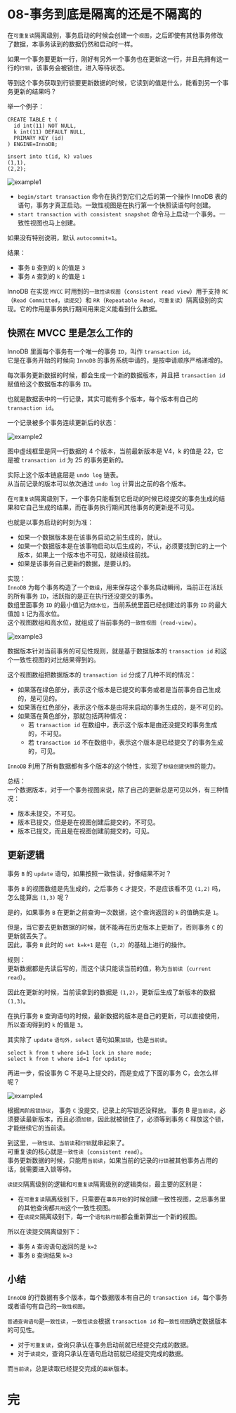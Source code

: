 # 08-事务到底是隔离的还是不隔离的

在`可重复读`隔离级别，事务启动的时候会创建一个`视图`，之后即使有其他事务修改了数据，本事务读到的数据仍然和启动时一样。

如果一个事务要更新一行，刚好有另外一个事务也在更新这一行，并且先拥有这一行的`行锁`，该事务会被锁住，进入等待状态。  

等到这个事务获取到行锁要更新数据的时候，它读到的值是什么，能看到另一个事务更新的结果吗？

举一个例子：

    CREATE TABLE t (
      id int(11) NOT NULL,
      k int(11) DEFAULT NULL,
      PRIMARY KEY (id)
    ) ENGINE=InnoDB;

    insert into t(id, k) values
    (1,1),
    (2,2);

![example1](./img08/example1.jpeg)

- `begin/start transaction` 命令在执行到它们之后的第一个操作 InnoDB 表的语句，事务才真正启动。一致性视图是在执行第一个快照读语句时创建。
- `start transaction with consistent snapshot` 命令马上启动一个事务。一致性视图也马上创建。

如果没有特别说明，默认 `autocommit=1`。

结果：
- 事务 `B` 查到的 `k` 的值是 `3`
- 事务 `A` 查到的 `k` 的值是 `1`

InnoDB 在实现 `MVCC` 时用到的`一致性读视图`（`consistent read view`）用于支持 `RC`（`Read Committed`，`读提交`）和 `RR`（`Repeatable Read`，`可重复读`）隔离级别的实现。它的作用是事务执行期间用来定义能看到什么数据。

## 快照在 MVCC 里是怎么工作的

InnoDB 里面每个事务有一个唯一的事务 `ID`，叫作 `transaction id`。  
它是在事务开始的时候向 `InnoDB` 的事务系统申请的，是按申请顺序严格递增的。

每次事务更新数据的时候，都会生成一个新的数据版本，并且把 `transaction id` 赋值给这个数据版本的事务 `ID`。

也就是数据表中的一行记录，其实可能有多个版本，每个版本有自己的 `transaction id`。

一个记录被多个事务连续更新后的状态：

![example2](./img08/example2.jpeg)

图中虚线框里是同一行数据的 4 个版本，当前最新版本是 V4，k 的值是 22，它是被 `transaction id` 为 25 的事务更新的。

实际上这个版本链底层是 `undo log` 链表。  
从当前记录的版本可以依次通过 `undo log` 计算出之前的各个版本。


在`可重复读`隔离级别下，一个事务只能看到它启动的时候已经提交的事务生成的结果和它自己生成的结果，而在事务执行期间其他事务的更新是不可见。

也就是以事务启动的时刻为准：
- 如果一个数据版本是在该事务启动之前生成的，就认。
- 如果一个数据版本是在该事物启动以后生成的，不认，必须要找到它的上一个版本，如果上一个版本也不可见，就继续往前找。
- 如果是该事务自己更新的数据，是要认的。

实现：  
`InnoDB` 为每个事务构造了一个`数组`，用来保存这个事务启动瞬间，当前正在活跃的所有事务 `ID`，活跃指的是正在执行还没提交的事务。  
数组里面事务 `ID` 的最小值记为`低水位`，当前系统里面已经创建过的事务 `ID` 的最大值加 `1` 记为高水位。  
这个视图数组和高水位，就组成了当前事务的`一致性视图`（`read-view`）。

![example3](./img08/example3.jpeg)

数据版本针对当前事务的可见性规则，就是基于数据版本的 `transaction id` 和这个一致性视图的对比结果得到的。

这个视图数组把数据版本的 `transaction id` 分成了几种不同的情况：
- 如果落在绿色部分，表示这个版本是已提交的事务或者是当前事务自己生成的，是可见的。
- 如果落在红色部分，表示这个版本是由将来启动的事务生成的，是不可见的。
- 如果落在黄色部分，那就包括两种情况：
  - 若 `transaction id` 在数组中，表示这个版本是由还没提交的事务生成的，不可见。
  - 若 `transaction id` 不在数组中，表示这个版本是已经提交了的事务生成的，可见。

`InnoDB` 利用了所有数据都有多个版本的这个特性，实现了`秒级创建快照`的能力。

总结：  
一个数据版本，对于一个事务视图来说，除了自己的更新总是可见以外，有三种情况：
- 版本未提交，不可见。
- 版本已提交，但是是在视图创建后提交的，不可见。
- 版本已提交，而且是在视图创建前提交的，可见。

## 更新逻辑

事务 `B` 的 `update` 语句，如果按照一致性读，好像结果不对？

事务 `B` 的视图数组是先生成的，之后事务 `C` 才提交，不是应该看不见 `(1,2)` 吗，怎么能算出 `(1,3)` 呢？

是的，如果事务 `B` 在更新之前查询一次数据，这个查询返回的 `k` 的值确实是 `1`。

但是，当它要去更新数据的时候，就不能再在历史版本上更新了，否则事务 `C` 的更新就丢失了。  
因此，事务 `B` 此时的 `set k=k+1` 是在（`1,2）`的基础上进行的操作。

规则：  
更新数据都是先读后写的，而这个读只能读当前的值，称为`当前读`（`current read`）。

因此在更新的时候，当前读拿到的数据是 `(1,2)`，更新后生成了新版本的数据 `(1,3)`。

在执行事务 `B` 查询语句的时候，最新数据的版本是自己的更新，可以直接使用，所以查询得到的 `k` 的值是 `3`。

其实除了 `update` `语句外，select` 语句如果`加锁`，也是`当前读`。

    select k from t where id=1 lock in share mode;
    select k from t where id=1 for update;


再进一步，假设事务 C 不是马上提交的，而是变成了下面的事务 C，会怎么样呢？

![example4](./img08/example4.jpeg)

根据`两阶段锁协议`， 事务 `C` 没提交，记录上的写锁还没释放。
事务 B 是`当前读`，必须要读最新版本，而且必须`加锁`，因此就被锁住了，必须等到事务 `C` 释放这个锁，才能继续它的当前读。

到这里，`一致性读`、`当前读`和`行锁`就串起来了。  
可重复读的核心就是`一致性读`（`consistent read`）。  
事务更新数据的时候，只能用`当前读`，如果当前的记录的`行锁`被其他事务占用的话，就需要进入锁等待。

`读提交`隔离级别的逻辑和`可重复读`隔离级别的逻辑类似，最主要的区别是：
- 在`可重复读`隔离级别下，只需要在`事务开始`的时候创建一致性视图，之后事务里的其他查询都`共用`这个一致性视图。
- 在`读提交`隔离级别下，每一个`语句执行前`都会重新算出一个新的视图。

所以在读提交隔离级别下：
- 事务 `A` 查询语句返回的是 `k=2`
- 事务 `B` 查询结果 `k=3`

## 小结

`InnoDB` 的行数据有多个版本，每个数据版本有自己的 `transaction id`，每个事务或者语句有自己的`一致性视图`。  

`普通查询语句`是`一致性读`，`一致性读会`根据 `transaction id` 和`一致性视图`确定数据版本的可见性。

- 对于`可重复读`，查询只承认在事务启动前就已经提交完成的数据。
- 对于`读提交`，查询只承认在语句启动前就已经提交完成的数据。

而`当前读`，总是读取已经提交完成的`最新`版本。


# 完